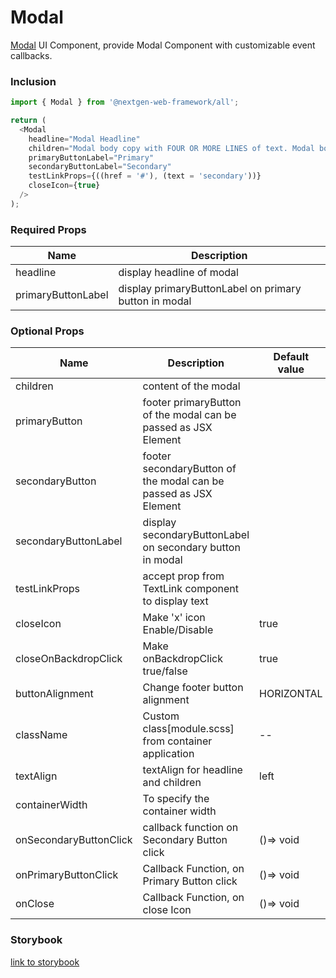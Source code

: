 # Modal

<a href="https://www.figma.com/file/NmGzJoDRtkn481G3lgg0Z9/Amway-DS-%E2%80%93%C2%A0Global-Core-Components?node-id=8740%3A71806&t=joZ8wEgx0U7iEKmA-0">Modal</a> UI Component, provide Modal Component with customizable event callbacks.

### Inclusion

```ts
import { Modal } from '@nextgen-web-framework/all';

return (
  <Modal
    headline="Modal Headline"
    children="Modal body copy with FOUR OR MORE LINES of text. Modal body copy with FOUR OR MORE LINES of text. Modal body copy with FOUR OR MORE LINES…"
    primaryButtonLabel="Primary"
    secondaryButtonLabel="Secondary"
    testLinkProps={((href = '#'), (text = 'secondary'))}
    closeIcon={true}
  />
);
```

### Required Props

| Name               | Description                                           |
| ------------------ | ----------------------------------------------------- |
| headline           | display headline of modal                             |
| primaryButtonLabel | display primaryButtonLabel on primary button in modal |

### Optional Props

| Name                   | Description                                                      | Default value | VARIABLE        |
| ---------------------- | ---------------------------------------------------------------- | ------------- | --------------- |
| children               | content of the modal                                             |               |
| primaryButton          | footer primaryButton of the modal can be passed as JSX Element   |               |
| secondaryButton        | footer secondaryButton of the modal can be passed as JSX Element |               |
| secondaryButtonLabel   | display secondaryButtonLabel on secondary button in modal        |
| testLinkProps          | accept prop from TextLink component to display text              |
| closeIcon              | Make 'x' icon Enable/Disable                                     | true          |
| closeOnBackdropClick   | Make onBackdropClick true/false                                  | true          |
| buttonAlignment        | Change footer button alignment                                   | HORIZONTAL    | ButtonAlignment |
| className              | Custom class[module.scss] from container application             | --            |
| textAlign              | textAlign for headline and children                              | left          |
| containerWidth         | To specify the container width                                   |               |
| onSecondaryButtonClick | callback function on Secondary Button click                      | ()=> void     |
| onPrimaryButtonClick   | Callback Function, on Primary Button click                       | ()=> void     |
| onClose                | Callback Function, on close Icon                                 | ()=> void     |

### Storybook

[link to storybook](https://link_to_storybook)
